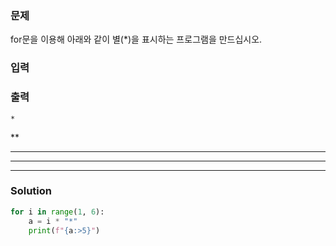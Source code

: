 ### 문제
for문을 이용해 아래와 같이 별(*)을 표시하는 프로그램을 만드십시오.

### 입력

### 출력
    *
   **
  ***
 ****
*****

### Solution
```python
for i in range(1, 6):
    a = i * "*"
    print(f"{a:>5}")
```

